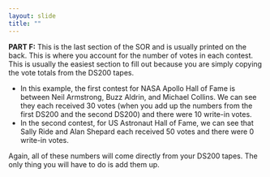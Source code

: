 ```yaml
---
layout: slide
title: ""
---
```


**PART F:** This is the last section of the SOR and is usually printed on the back. This is where you account for the number of votes in each contest. This is usually the easiest section to fill out because you are simply copying the vote totals from the DS200 tapes.

-   In this example, the first contest for NASA Apollo Hall of Fame is between Neil Armstrong, Buzz Aldrin, and Michael Collins. We can see they each received 30 votes (when you add up the numbers from the first DS200 and the second DS200) and there were 10 write-in votes.
-   In the second contest, for US Astronaut Hall of Fame, we can see that Sally Ride and Alan Shepard each received 50 votes and there were 0 write-in votes.

Again, all of these numbers will come directly from your DS200 tapes. The only thing you will have to do is add them up.